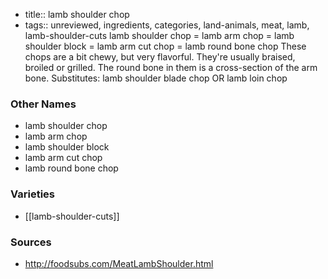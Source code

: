 - title:: lamb shoulder chop
- tags:: unreviewed, ingredients, categories, land-animals, meat, lamb, lamb-shoulder-cuts
lamb shoulder chop = lamb arm chop = lamb shoulder block = lamb arm cut chop = lamb round bone chop These chops are a bit chewy, but very flavorful. They're usually braised, broiled or grilled. The round bone in them is a cross-section of the arm bone. Substitutes: lamb shoulder blade chop OR lamb loin chop

### Other Names

* lamb shoulder chop
* lamb arm chop
* lamb shoulder block
* lamb arm cut chop
* lamb round bone chop

### Varieties

* [[lamb-shoulder-cuts]]

### Sources
* http://foodsubs.com/MeatLambShoulder.html

